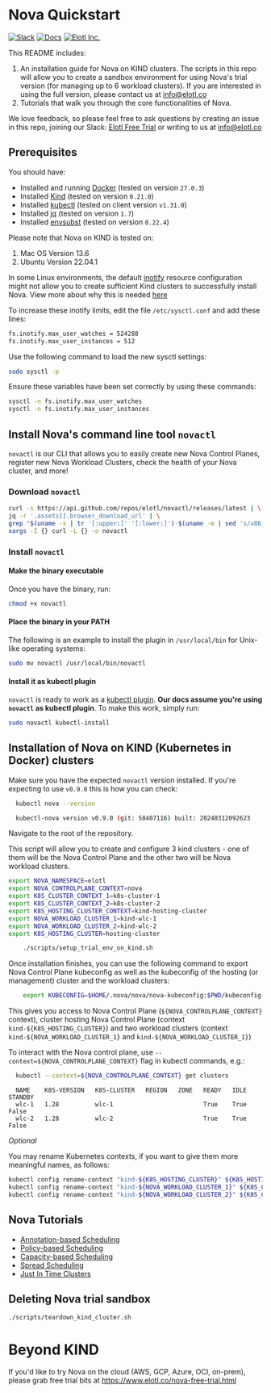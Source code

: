 # Nova Quickstart
[![Slack][Slack-Image]][Slack-Url]  [![Docs][Docs-Image]][Docs-Url] [![Elotl Inc.][Elotl-Image]][Elotl-Url]


[Docs-Image]: https://img.shields.io/badge/nova-docs-blue
[Docs-Url]: https://docs.elotl.co/nova/intro
[Elotl-Image]: https://img.shields.io/badge/Elotl-home-blue
[Elotl-Url]: https://www.elotl.co/
[Slack-Image]: https://img.shields.io/badge/chat-on%20slack-green
[Slack-Url]: https://join.slack.com/t/elotl-free-trial/shared_invite/zt-1tciz8cck-H9Swzl2grCqPaLJeHYtbBQ

This README includes:
1. An installation guide for Nova on KIND clusters.
The scripts in this repo will allow you to create a sandbox environment for using Nova's trial version (for managing up to 6 workload clusters). If you are interested in using the full version, please contact us at info@elotl.co
2. Tutorials that walk you through the core functionalities of Nova.

We love feedback, so please feel free to ask questions by creating an issue in this repo, joining our Slack: [Elotl Free Trial](https://join.slack.com/t/elotl-free-trial/shared_invite/zt-1tciz8cck-H9Swzl2grCqPaLJeHYtbBQ) or writing to us at info@elotl.co

## Prerequisites

You should have:

- Installed and running [Docker](https://docs.docker.com/engine/install/) (tested on version `27.0.3`)
- Installed [Kind](https://kind.sigs.k8s.io/docs/user/quick-start) (tested on version `0.21.0`)
- Installed [kubectl](https://kubernetes.io/docs/tasks/tools/#kubectl) (tested on client version `v1.31.0`)
- Installed [jq](https://jqlang.github.io/jq/download/) (tested on version `1.7`)
- Installed [envsubst](https://github.com/a8m/envsubst) (tested on version `0.22.4`)

Please note that Nova on KIND is tested on:
1. Mac OS Version 13.6
2. Ubuntu Version 22.04.1

In some Linux environments, the default [inotify](https://linux.die.net/man/7/inotify) resource configuration might not allow you to create sufficient Kind clusters to successfully install Nova. View more about why this is needed [here](https://kind.sigs.k8s.io/docs/user/known-issues/#pod-errors-due-to-too-many-open-files)

To increase these inotify limits, edit the file `/etc/sysctl.conf` and add these lines:
```bash
fs.inotify.max_user_watches = 524288
fs.inotify.max_user_instances = 512
```
Use the following command to load the new sysctl settings:
```bash
sudo sysctl -p
```
Ensure these variables have been set correctly by using these commands:
```bash
sysctl -n fs.inotify.max_user_watches
sysctl -n fs.inotify.max_user_instances
```


## Install Nova's command line tool `novactl`

`novactl` is our CLI that allows you to easily create new Nova Control Planes, register new Nova Workload Clusters, check the health of your Nova cluster, and more!

### Download `novactl`

```bash
curl -s https://api.github.com/repos/elotl/novactl/releases/latest | \
jq -r '.assets[].browser_download_url' | \
grep "$(uname -s | tr '[:upper:]' '[:lower:]')-$(uname -m | sed 's/x86_64/amd64/;s/i386/386/;s/aarch64/arm64/')" | \
xargs -I {} curl -L {} -o novactl
```

### Install `novactl`

#### Make the binary executable

Once you have the binary, run:

```bash
chmod +x novactl
```

#### Place the binary in your PATH

The following is an example to install the plugin in `/usr/local/bin` for Unix-like operating systems:

```bash
sudo mv novactl /usr/local/bin/novactl
```

#### Install it as kubectl plugin

`novactl` is ready to work as a [kubectl plugin](https://kubernetes.io/docs/tasks/extend-kubectl/kubectl-plugins/). **Our docs assume you're using `novactl` as kubectl plugin**. To make this work, simply run:

```bash
sudo novactl kubectl-install
```

## Installation of Nova on KIND (Kubernetes in Docker) clusters

Make sure you have the expected `novactl` version installed. If you're expecting to use `v0.9.0` this is how you can check:

```sh
  kubectl nova --version
```
```sh
  kubectl-nova version v0.9.0 (git: 58407116) built: 20240312092623
```

Navigate to the root of the repository.

This script will allow you to create and configure 3 kind clusters - one of them will be the Nova Control Plane and the other two will be Nova workload clusters.

```sh
export NOVA_NAMESPACE=elotl
export NOVA_CONTROLPLANE_CONTEXT=nova
export K8S_CLUSTER_CONTEXT_1=k8s-cluster-1
export K8S_CLUSTER_CONTEXT_2=k8s-cluster-2
export K8S_HOSTING_CLUSTER_CONTEXT=kind-hosting-cluster
export NOVA_WORKLOAD_CLUSTER_1=kind-wlc-1
export NOVA_WORKLOAD_CLUSTER_2=kind-wlc-2
export K8S_HOSTING_CLUSTER=hosting-cluster
```

```sh
    ./scripts/setup_trial_env_on_kind.sh
```

Once installation finishes, you can use the following command to export Nova Control Plane kubeconfig as well as the kubeconfig of the hosting (or management) cluster and the workload clusters:

```sh
    export KUBECONFIG=$HOME/.nova/nova/nova-kubeconfig:$PWD/kubeconfig-cp:$PWD/kubeconfig-workload-1:$PWD/kubeconfig-workload-2
```

This gives you access to Nova Control Plane (`${NOVA_CONTROLPLANE_CONTEXT}` context), cluster hosting Nova Control Plane (context `kind-${K8S_HOSTING_CLUSTER}`) and two workload clusters (context `kind-${NOVA_WORKLOAD_CLUSTER_1}` and `kind-${NOVA_WORKLOAD_CLUSTER_1}`)

To interact with the Nova control plane, use `--context=${NOVA_CONTROLPLANE_CONTEXT}` flag in kubectl commands, e.g.:

```sh
  kubectl --context=${NOVA_CONTROLPLANE_CONTEXT} get clusters
```

```text
  NAME    K8S-VERSION   K8S-CLUSTER   REGION   ZONE   READY   IDLE   STANDBY
  wlc-1   1.28          wlc-1                         True    True   False
  wlc-2   1.28          wlc-2                         True    True   False  
```

*Optional*

You may rename Kubernetes contexts, if you want to give them more meaningful names, as follows:

```sh
kubectl config rename-context "kind-${K8S_HOSTING_CLUSTER}" ${K8S_HOSTING_CLUSTER_CONTEXT}
kubectl config rename-context "kind-${NOVA_WORKLOAD_CLUSTER_1}" ${K8S_CLUSTER_CONTEXT_1}
kubectl config rename-context "kind-${NOVA_WORKLOAD_CLUSTER_2}" ${K8S_CLUSTER_CONTEXT_2}
```

## Nova Tutorials

* [Annotation-based Scheduling](https://docs.elotl.co/nova/Tutorials/poc-annotation-based-scheduling)
* [Policy-based Scheduling](https://docs.elotl.co/nova/Tutorials/poc-policy-based-scheduling)
* [Capacity-based Scheduling](https://docs.elotl.co/nova/Tutorials/poc-capacity-based-scheduling)
* [Spread Scheduling](https://docs.elotl.co/nova/Tutorials/poc-spread-onto-multiple-clusters)
* [Just In Time Clusters](https://docs.elotl.co/nova/Tutorials/poc-standby-workload-cluster)


## Deleting Nova trial sandbox

    ./scripts/teardown_kind_cluster.sh

# Beyond KIND

If you'd like to try Nova on the cloud (AWS, GCP, Azure, OCI, on-prem), please grab free trial bits at https://www.elotl.co/nova-free-trial.html
